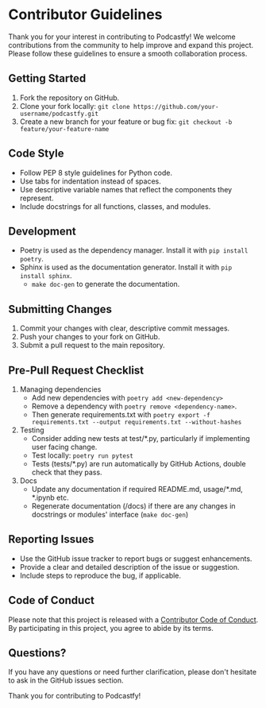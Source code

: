 # Contributor Guidelines

Thank you for your interest in contributing to Podcastfy! We welcome contributions from the community to help improve and expand this project. Please follow these guidelines to ensure a smooth collaboration process.

## Getting Started

1. Fork the repository on GitHub.
2. Clone your fork locally: `git clone https://github.com/your-username/podcastfy.git`
3. Create a new branch for your feature or bug fix: `git checkout -b feature/your-feature-name`

## Code Style

- Follow PEP 8 style guidelines for Python code.
- Use tabs for indentation instead of spaces.
- Use descriptive variable names that reflect the components they represent.
- Include docstrings for all functions, classes, and modules.

## Development

- Poetry is used as the dependency manager. Install it with `pip install poetry`.
- Sphinx is used as the documentation generator. Install it with `pip install sphinx`.
    - `make doc-gen` to generate the documentation.


## Submitting Changes

1. Commit your changes with clear, descriptive commit messages.
2. Push your changes to your fork on GitHub.
3. Submit a pull request to the main repository.

## Pre-Pull Request Checklist

1. Managing dependencies
    - Add new dependencies with `poetry add <new-dependency>` 
    - Remove a dependency with `poetry remove <dependency-name>`. 
    - Then generate requirements.txt with `poetry export -f requirements.txt --output requirements.txt --without-hashes`
2. Testing
    - Consider adding new tests at test/*.py, particularly if implementing user facing change.
    - Test locally: `poetry run pytest`
    - Tests (tests/*.py) are run automatically by GitHub Actions, double check that they pass.
3. Docs
    - Update any documentation if required README.md, usage/*.md, *.ipynb etc.
    - Regenerate documentation (/docs) if there are any changes in docstrings or modules' interface (`make doc-gen`)


## Reporting Issues

- Use the GitHub issue tracker to report bugs or suggest enhancements.
- Provide a clear and detailed description of the issue or suggestion.
- Include steps to reproduce the bug, if applicable.

## Code of Conduct

Please note that this project is released with a [Contributor Code of Conduct](CODE_OF_CONDUCT.md). By participating in this project, you agree to abide by its terms.

## Questions?

If you have any questions or need further clarification, please don't hesitate to ask in the GitHub issues section.

Thank you for contributing to Podcastfy!
